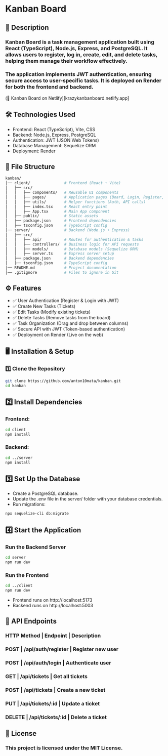 # Kanban Board
## 📌 Description
### Kanban Board is a task management application built using React (TypeScript), Node.js, Express, and PostgreSQL. It allows users to register, log in, create, edit, and delete tasks, helping them manage their workflow effectively.

### The application implements JWT authentication, ensuring secure access to user-specific tasks. It is deployed on Render for both the frontend and backend.

(🔗 Kanban Board on Netlify)[krazykanbanboard.netlify.app]

## 🛠 Technologies Used
- Frontend: React (TypeScript), Vite, CSS
- Backend: Node.js, Express, PostgreSQL
- Authentication: JWT (JSON Web Tokens)
- Database Management: Sequelize ORM
- Deployment: Render

## 📂 File Structure
```bash
kanban/
│── client/               # Frontend (React + Vite)
│   ├── src/
│   │   ├── components/   # Reusable UI components
│   │   ├── pages/        # Application pages (Board, Login, Register, etc.)
│   │   ├── utils/        # Helper functions (Auth, API calls)
│   │   ├── index.tsx     # React entry point
│   │   ├── App.tsx       # Main App component
│   ├── public/           # Static assets
│   ├── package.json      # Frontend dependencies
│   ├── tsconfig.json     # TypeScript config
│── server/               # Backend (Node.js + Express)
│   ├── src/
│   │   ├── api/          # Routes for authentication & tasks
│   │   ├── controllers/  # Business logic for API requests
│   │   ├── models/       # Database models (Sequelize ORM)
│   │   ├── server.ts     # Express server setup
│   ├── package.json      # Backend dependencies
│   ├── tsconfig.json     # TypeScript config
│── README.md             # Project documentation
│── .gitignore            # Files to ignore in Git
```
## ⚙️ Features
- ✅ User Authentication (Register & Login with JWT)
- ✅ Create New Tasks (Tickets)
- ✅ Edit Tasks (Modify existing tickets)
- ✅ Delete Tasks (Remove tasks from the board)
- ✅ Task Organization (Drag and drop between columns)
- ✅ Secure API with JWT (Token-based authentication)
- ✅ Deployment on Render (Live on the web)

## 🖥️ Installation & Setup
### 1️⃣ Clone the Repository
```bash
git clone https://github.com/anton10mata/kanban.git
cd kanban
```
## 2️⃣ Install Dependencies
### Frontend:
```bash
cd client
npm install
```
### Backend:
```bash
cd ../server
npm install
```
## 3️⃣ Set Up the Database
- Create a PostgreSQL database.
- Update the .env file in the server/ folder with your database credentials.
- Run migrations:
```bash
npx sequelize-cli db:migrate
```

## 4️⃣ Start the Application
### Run the Backend Server
```bash
cd server
npm run dev
```
### Run the Frontend
```bash
cd ../client
npm run dev
```
- Frontend runs on http://localhost:5173
- Backend runs on http://localhost:5003

## 📝 API Endpoints
### HTTP Method	| Endpoint | Description
### POST | /api/auth/register | Register new user
### POST | /api/auth/login | Authenticate user
### GET | /api/tickets | Get all tickets
### POST | /api/tickets | Create a new ticket
### PUT | /api/tickets/:id | Update a ticket
### DELETE | /api/tickets/:id | Delete a ticket

## 📜 License
### This project is licensed under the MIT License.

